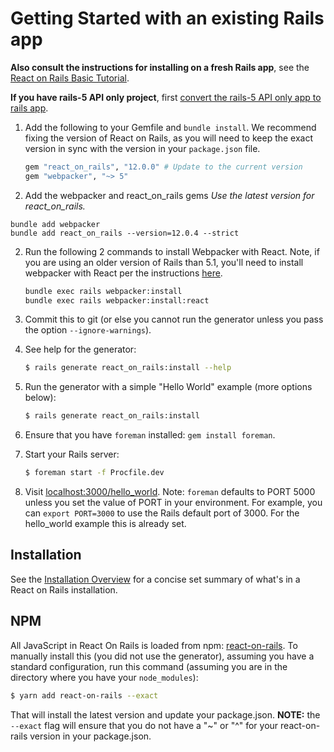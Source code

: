 # Getting Started with an existing Rails app

**Also consult the instructions for installing on a fresh Rails app**, see the [React on Rails Basic Tutorial](https://www.shakacode.com/react-on-rails/docs/guides/tutorial/).

**If you have rails-5 API only project**, first [convert the rails-5 API only app to rails app](https://www.shakacode.com/react-on-rails/docs/rails/convert-rails-5-api-only-app-to-rails-app/).

1. Add the following to your Gemfile and `bundle install`. We recommend fixing the version of React on Rails, as you will need to keep the exact version in sync with the version in your `package.json` file.

   ```ruby
   gem "react_on_rails", "12.0.0" # Update to the current version
   gem "webpacker", "~> 5"
   ```

1. Add the webpacker and react_on_rails gems
_Use the latest version for react_on_rails._

```
bundle add webpacker                 
bundle add react_on_rails --version=12.0.4 --strict
```

2. Run the following 2 commands to install Webpacker with React. Note, if you are using an older version of Rails than 5.1, you'll need to install webpacker with React per the instructions [here](https://github.com/rails/webpacker).

   ```bash
   bundle exec rails webpacker:install
   bundle exec rails webpacker:install:react
   ```

3. Commit this to git (or else you cannot run the generator unless you pass the option `--ignore-warnings`).

4. See help for the generator:

   ```bash
   $ rails generate react_on_rails:install --help
   ```

5. Run the generator with a simple "Hello World" example (more options below):

   ```bash
   $ rails generate react_on_rails:install
   ```

6. Ensure that you have `foreman` installed: `gem install foreman`.

7. Start your Rails server:

   ```bash
   $ foreman start -f Procfile.dev
   ```

8. Visit [localhost:3000/hello_world](http://localhost:3000/hello_world). Note: `foreman` defaults to PORT 5000 unless you set the value of PORT in your environment. For example, you can `export PORT=3000` to use the Rails default port of 3000. For the hello_world example this is already set.

## Installation

See the [Installation Overview](https://www.shakacode.com/react-on-rails/docs/additional-details/manual-installation-overview/) for a concise set summary of what's in a React on Rails installation.


## NPM

All JavaScript in React On Rails is loaded from npm: [react-on-rails](https://www.npmjs.com/package/react-on-rails). To manually install this (you did not use the generator), assuming you have a standard configuration, run this command (assuming you are in the directory where you have your `node_modules`):

```bash
$ yarn add react-on-rails --exact
```

That will install the latest version and update your package.json. **NOTE:** the `--exact` flag will ensure that you do not have a "~" or "^" for your react-on-rails version in your package.json.
